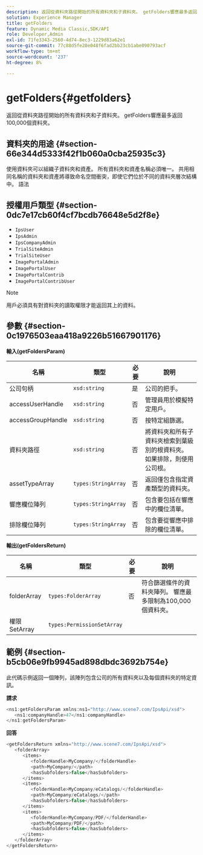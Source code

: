 ```yaml
---
description: 返回從資料夾路徑開始的所有資料夾和子資料夾。 getFolders響應最多返回100,000個資料夾。
solution: Experience Manager
title: getFolders
feature: Dynamic Media Classic,SDK/API
role: Developer,Admin
exl-id: 71fe3343-2560-4d74-8ec3-1229d83a62e1
source-git-commit: 77c88d5fe20e048f6fad2bb23cb1abe090793acf
workflow-type: tm+mt
source-wordcount: '237'
ht-degree: 8%

---
```


# getFolders{#getfolders}

返回從資料夾路徑開始的所有資料夾和子資料夾。 getFolders響應最多返回100,000個資料夾。

## 資料夾的用途 {#section-66e344d5333f42f1b060a0cba25935c3}

使用資料夾可以組織子資料夾和資產。 所有資料夾和資產名稱必須唯一。 共用相同名稱的資料夾和資產將導致命名空間衝突，即使它們位於不同的資料夾層次結構中。
語法

## 授權用戶類型 {#section-0dc7e17cb60f4cf7bcdb76648e5d2f8e}

* `IpsUser`
* `IpsAdmin`
* `IpsCompanyAdmin`
* `TrialSiteAdmin`
* `TrialSiteUser`
* `ImagePortalAdmin`
* `ImagePortalUser`
* `ImagePortalContrib`
* `ImagePortalContribUser`

>[!NOTE]
>
>用戶必須具有對資料夾的讀取權限才能返回其上的資料。

## 參數 {#section-0c1976503eaa418a9226b51667901176}

**輸入(getFoldersParam)**

| 名稱 | 類型 | 必要 | 說明 |
|---|---|---|---|
| 公司句柄 | `xsd:string` | 是 | 公司的把手。 |
| accessUserHandle | `xsd:string` | 否 | 管理員用於模擬特定用戶。 |
| accessGroupHandle | `xsd:string` | 否 | 按特定組篩選。 |
| 資料夾路徑 | `xsd:string` | 否 | 將資料夾和所有子資料夾檢索到葉級別的根資料夾。 如果排除，則使用公司根。 |
| assetTypeArray | `types:StringArray` | 否 | 返回僅包含指定資產類型的資料夾。 |
| 響應欄位陣列 | `types:StringArray` | 否 | 包含要包括在響應中的欄位清單。 |
| 排除欄位陣列 | `types:StringArray` | 否 | 包含要從響應中排除的欄位清單。 |

**輸出(getFoldersReturn)**

| 名稱 | 類型 | 必要 | 說明 |
|---|---|---|---|
| folderArray | `types:FolderArray` | 否 | 符合篩選條件的資料夾陣列。 響應最多限制為100,000個資料夾。 |
| 權限SetArray | `types:PermissionSetArray` |  |  |

## 範例 {#section-b5cb06e9fb9945ad898dbdc3692b754e}

此代碼示例返回一個陣列，該陣列包含公司的所有資料夾以及每個資料夾的特定資訊。

**請求**

```java
<ns1:getFoldersParam xmlns:ns1="http://www.scene7.com/IpsApi/xsd">
   <ns1:companyHandle>47</ns1:companyHandle>
</ns1:getFoldersParam>
```

**回答**

```java
<getFoldersReturn xmlns="http://www.scene7.com/IpsApi/xsd">
   <folderArray>
      <items>
         <folderHandle>MyCompany/</folderHandle>
         <path>MyCompany/</path>
         <hasSubfolders>false</hasSubfolders>
      </items>
      <items>
         <folderHandle>MyCompany/eCatalogs/</folderHandle>
         <path>MyCompany/eCatalogs/</path>
         <hasSubfolders>false</hasSubfolders>
      </items>
      <items>
         <folderHandle>MyCompany/PDF/</folderHandle>
         <path>MyCompany/PDF/</path>
         <hasSubfolders>false</hasSubfolders>
      </items>
   </folderArray>
</getFoldersReturn>
```
